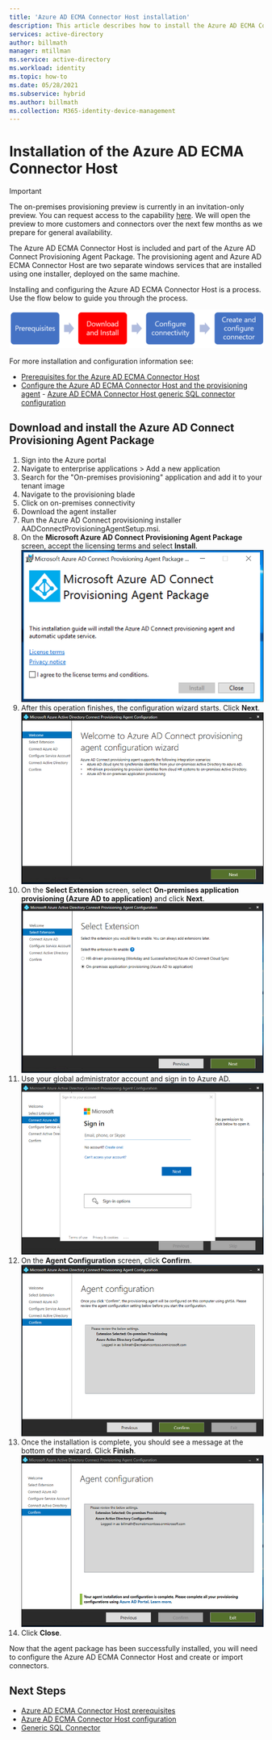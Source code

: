 ```yaml
---
title: 'Azure AD ECMA Connector Host installation'
description: This article describes how to install the Azure AD ECMA Connector Host.
services: active-directory
author: billmath
manager: mtillman
ms.service: active-directory
ms.workload: identity
ms.topic: how-to
ms.date: 05/28/2021
ms.subservice: hybrid
ms.author: billmath
ms.collection: M365-identity-device-management
---
```


# Installation of the Azure AD ECMA Connector Host

>[!IMPORTANT]
> The on-premises provisioning preview is currently in an invitation-only preview. You can request access to the capability [here](https://aka.ms/onpremprovisioningpublicpreviewaccess). We will open the preview to more customers and connectors over the next few months as we prepare for general availability.

The Azure AD ECMA Connector Host is included and part of the Azure AD Connect Provisioning Agent Package.  The provisioning agent and Azure AD ECMA Connector Host are two separate windows services that are installed using one installer, deployed on the same machine. 

Installing and configuring the Azure AD ECMA Connector Host is a process.  Use the flow below to guide you through the process.

 ![Installation flow](./media/on-premises-ecma-install/flow-1.png)  

For more installation and configuration information see:
   - [Prerequisites for the Azure AD ECMA Connector Host](on-premises-ecma-prerequisites.md)
   - [Configure the Azure AD ECMA Connector Host and the provisioning agent](on-premises-ecma-configure.md)
    - [Azure AD ECMA Connector Host generic SQL connector configuration](on-premises-sql-connector-configure.md)


## Download and install the Azure AD Connect Provisioning Agent Package

 1. Sign into the Azure portal
 2. Navigate to enterprise applications > Add a new application
 3. Search for the "On-premises provisioning" application and add it to your tenant image
 4. Navigate to the provisioning blade
 5. Click on on-premises connectivity
 6.  Download the agent installer
 7. Run the Azure AD Connect provisioning installer AADConnectProvisioningAgentSetup.msi.
 8. On the **Microsoft Azure AD Connect Provisioning Agent Package** screen, accept the licensing terms and select **Install**.
   ![Microsoft Azure AD Connect Provisioning Agent Package screen](media/on-premises-ecma-install/install-1.png)</br>
 9. After this operation finishes, the configuration wizard starts. Click **Next**.
   ![Welcome screen](media/on-premises-ecma-install/install-2.png)</br>
 10. On the **Select Extension** screen, select **On-premises application provisioning (Azure AD to application)** and click **Next**. 
   ![Select extension](media/on-premises-ecma-install/install-3.png)</br>
 12. Use your global administrator account and sign in to Azure AD.
     ![Azure signin](media/on-premises-ecma-install/install-4.png)</br>
 13.  On the **Agent Configuration** screen, click **Confirm**.
     ![Confirm installation](media/on-premises-ecma-install/install-5.png)</br>
 14.  Once the installation is complete, you should see a message at the bottom of the wizard.  Click **Finish**.
     ![Click finish](media/on-premises-ecma-install/install-6.png)</br>
 15. Click **Close**.

Now that the agent package has been successfully installed, you will need to configure the Azure AD ECMA Connector Host and create or import connectors.  
## Next Steps


- [Azure AD ECMA Connector Host prerequisites](on-premises-ecma-prerequisites.md)
- [Azure AD ECMA Connector Host configuration](on-premises-ecma-configure.md)
- [Generic SQL Connector](on-premises-sql-connector-configure.md)
